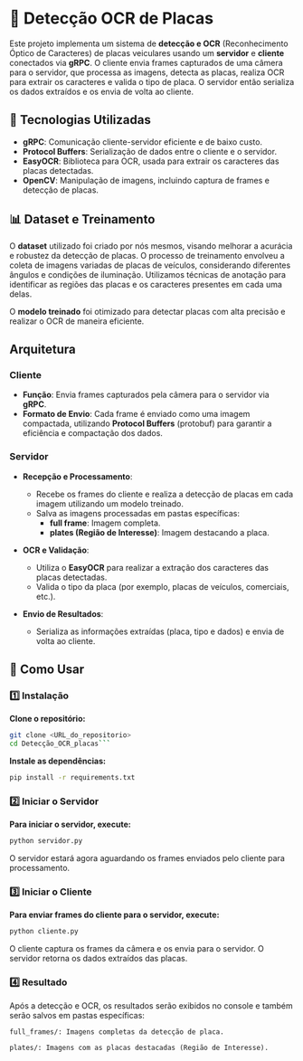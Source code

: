 # 🚗 Detecção OCR de Placas

Este projeto implementa um sistema de **detecção e OCR** (Reconhecimento Óptico de Caracteres) de placas veiculares usando um **servidor** e **cliente** conectados via **gRPC**. O cliente envia frames capturados de uma câmera para o servidor, que processa as imagens, detecta as placas, realiza OCR para extrair os caracteres e valida o tipo de placa. O servidor então serializa os dados extraídos e os envia de volta ao cliente.

## 🚀 Tecnologias Utilizadas

- **gRPC**: Comunicação cliente-servidor eficiente e de baixo custo.
- **Protocol Buffers**: Serialização de dados entre o cliente e o servidor.
- **EasyOCR**: Biblioteca para OCR, usada para extrair os caracteres das placas detectadas.
- **OpenCV**: Manipulação de imagens, incluindo captura de frames e detecção de placas.


## 📊 Dataset e Treinamento

O **dataset** utilizado foi criado por nós mesmos, visando melhorar a acurácia e robustez da detecção de placas. O processo de treinamento envolveu a coleta de imagens variadas de placas de veículos, considerando diferentes ângulos e condições de iluminação. Utilizamos técnicas de anotação para identificar as regiões das placas e os caracteres presentes em cada uma delas.

O **modelo treinado** foi otimizado para detectar placas com alta precisão e realizar o OCR de maneira eficiente.


## Arquitetura

### Cliente

- **Função**: Envia frames capturados pela câmera para o servidor via **gRPC**.
- **Formato de Envio**: Cada frame é enviado como uma imagem compactada, utilizando **Protocol Buffers** (protobuf) para garantir a eficiência e compactação dos dados.

### Servidor

- **Recepção e Processamento**:
  - Recebe os frames do cliente e realiza a detecção de placas em cada imagem utilizando um modelo treinado.
  - Salva as imagens processadas em pastas específicas:
    - **full frame**: Imagem completa.
    - **plates (Região de Interesse)**: Imagem destacando a placa.
  
- **OCR e Validação**:
  - Utiliza o **EasyOCR** para realizar a extração dos caracteres das placas detectadas.
  - Valida o tipo da placa (por exemplo, placas de veículos, comerciais, etc.).
  
- **Envio de Resultados**:
  - Serializa as informações extraídas (placa, tipo e dados) e envia de volta ao cliente.

## 🚀 Como Usar

### 1️⃣ Instalação

**Clone o repositório:**
```bash
git clone <URL_do_repositorio>
cd Detecção_OCR_placas```
```
**Instale as dependências:**

```bash
pip install -r requirements.txt
```
### 2️⃣ Iniciar o Servidor
**Para iniciar o servidor, execute:**

```bash
python servidor.py
```
O servidor estará agora aguardando os frames enviados pelo cliente para processamento.

### 3️⃣ Iniciar o Cliente
**Para enviar frames do cliente para o servidor, execute:**

```bash
python cliente.py
```
O cliente captura os frames da câmera e os envia para o servidor. O servidor retorna os dados extraídos das placas.

### 4️⃣ Resultado
Após a detecção e OCR, os resultados serão exibidos no console e também serão salvos em pastas específicas:
```
full_frames/: Imagens completas da detecção de placa.
```
```
plates/: Imagens com as placas destacadas (Região de Interesse).
```
